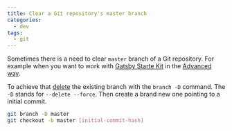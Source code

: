 ```yaml
---
title: Clear a Git repository's master branch
categories:
  - dev
tags:
  - git
---
```


Sometimes there is a need to clear `master` branch of a Git repository. For example when you want to work with [Gatsby Starte Kit](https://github.com/greglobinski/gatsby-starter-kit) in the [Advanced way](https://greglobinski.github.io/gatsby-starter-kit-docs/advanced-usage/).

To achieve that [delete](/delete-local-remote-git-branch) the existing branch with the `branch -D` command. The `-D` stands for `--delete --force`. Then create a brand new one pointing to a initial commit.

```bash
git branch -D master
git checkout -b master [initial-commit-hash]
```
